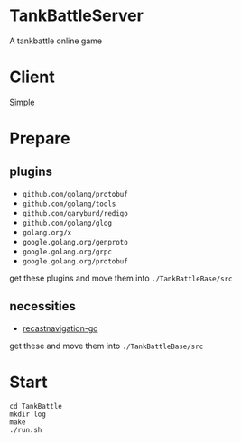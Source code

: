 # TankBattleServer
A tankbattle online game

# Client
[Simple](https://github.com/o0olele/TankBattleH5Client)

# Prepare
## plugins
  - `github.com/golang/protobuf`
  - `github.com/golang/tools`
  - `github.com/garyburd/redigo`
  - `github.com/golang/glog`
  - `golang.org/x`
  - `google.golang.org/genproto`
  - `google.golang.org/grpc`
  - `google.golang.org/protobuf`

get these plugins and move them into `./TankBattleBase/src`

## necessities
  - [recastnavigation-go](https://github.com/fananchong/recastnavigation-go)

get these and move them into `./TankBattleBase/src`

# Start

~~~shell
cd TankBattle
mkdir log
make
./run.sh
~~~

